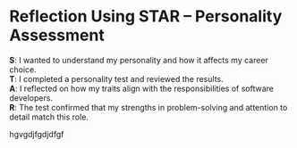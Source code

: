 # Reflection Using STAR – Personality Assessment

**S**: I wanted to understand my personality and how it affects my career choice.  
**T**: I completed a personality test and reviewed the results.  
**A**: I reflected on how my traits align with the responsibilities of software developers.  
**R**: The test confirmed that my strengths in problem-solving and attention to detail match this role.


hgvgdjfgdjdfgf
